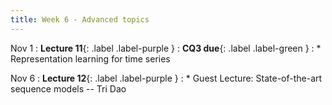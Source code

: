 ```yaml
---
title: Week 6 - Advanced topics
---
```


Nov 1
: **Lecture 11**{: .label .label-purple }
: **CQ3 due**{: .label .label-green }
: * Representation learning for time series

Nov 6
: **Lecture 12**{: .label .label-purple }
: * Guest Lecture: State-of-the-art sequence models -- Tri Dao
